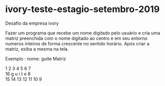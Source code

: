 # ivory-teste-estagio-setembro-2019
Desafio da empresa ivory

Fazer um programa que recebe um nome digitado pelo usuário e cria uma matriz preenchida com o nome digitado ao centro e em seu entorno numeros inteiros de forma crescente no sentido horário. Após criar a matriz, exiba a mesma na tela. 

Exemplo : 
nome: guite Matriz

1	2	3	4	5	6	7	
16	g	u	i	t	e	8	
15	14	13	12	11	10	9
